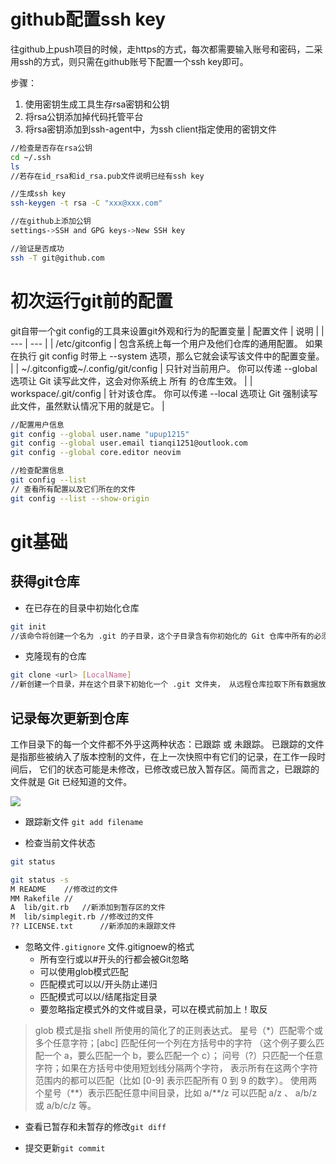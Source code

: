 # github配置ssh key
往github上push项目的时候，走https的方式，每次都需要输入账号和密码，二采用ssh的方式，则只需在github账号下配置一个ssh key即可。

步骤：
1. 使用密钥生成工具生存rsa密钥和公钥
2. 将rsa公钥添加掉代码托管平台
3. 将rsa密钥添加到ssh-agent中，为ssh client指定使用的密钥文件

```bash
//检查是否存在rsa公钥
cd ~/.ssh 
ls
//若存在id_rsa和id_rsa.pub文件说明已经有ssh key

//生成ssh key
ssh-keygen -t rsa -C "xxx@xxx.com"

//在github上添加公钥
settings->SSH and GPG keys->New SSH key

//验证是否成功
ssh -T git@github.com
```

# 初次运行git前的配置
git自带一个git config的工具来设置git外观和行为的配置变量
| 配置文件 | 说明 |
| --- | --- |
| /etc/gitconfig | 包含系统上每一个用户及他们仓库的通用配置。 如果在执行 git config 时带上 --system 选项，那么它就会读写该文件中的配置变量。 |
| ~/.gitconfig或~/.config/git/config | 只针对当前用户。 你可以传递 --global 选项让 Git 读写此文件，这会对你系统上 所有 的仓库生效。 |
| workspace/.git/config | 针对该仓库。 你可以传递 --local 选项让 Git 强制读写此文件，虽然默认情况下用的就是它。  |

```bash
//配置用户信息
git config --global user.name "upup1215"
git config --global user.email tianqi1251@outlook.com
git config --global core.editor neovim

//检查配置信息
git config --list
// 查看所有配置以及它们所在的文件
git config --list --show-origin

```

# git基础

## 获得git仓库

- 在已存在的目录中初始化仓库
```bash
git init
//该命令将创建一个名为 .git 的子目录，这个子目录含有你初始化的 Git 仓库中所有的必须文件
```

- 克隆现有的仓库
```bash
git clone <url> [LocalName]
//新创建一个目录，并在这个目录下初始化一个 .git 文件夹， 从远程仓库拉取下所有数据放入 .git 文件夹，然后从中读取最新版本的文件的拷贝
```


## 记录每次更新到仓库
工作目录下的每一个文件都不外乎这两种状态：已跟踪 或 未跟踪。 已跟踪的文件是指那些被纳入了版本控制的文件，在上一次快照中有它们的记录，在工作一段时间后， 它们的状态可能是未修改，已修改或已放入暂存区。简而言之，已跟踪的文件就是 Git 已经知道的文件。

![](https://git-scm.com/book/en/v2/images/lifecycle.png)

- 跟踪新文件
`git add filename`

- 检查当前文件状态
```bash
git status

git status -s
M README    //修改过的文件
MM Rakefile //
A  lib/git.rb   //新添加到暂存区的文件
M  lib/simplegit.rb //修改过的文件
?? LICENSE.txt      //新添加的未跟踪文件
```

- 忽略文件`.gitignore`
文件.gitignoew的格式
    - 所有空行或以#开头的行都会被Git忽略
    - 可以使用glob模式匹配
    - 匹配模式可以以/开头防止递归
    - 匹配模式可以以/结尾指定目录
    - 要忽略指定模式外的文件或目录，可以在模式前加上！取反
>  glob 模式是指 shell 所使用的简化了的正则表达式。 星号（*）匹配零个或多个任意字符；[abc] 匹配任何一个列在方括号中的字符 （这个例子要么匹配一个 a，要么匹配一个 b，要么匹配一个 c）； 问号（?）只匹配一个任意字符；如果在方括号中使用短划线分隔两个字符， 表示所有在这两个字符范围内的都可以匹配（比如 [0-9] 表示匹配所有 0 到 9 的数字）。 使用两个星号（\*\*）表示匹配任意中间目录，比如 a/\*\*/z 可以匹配 a/z 、 a/b/z 或 a/b/c/z 等。

- 查看已暂存和未暂存的修改`git diff`

- 提交更新`git commit`
